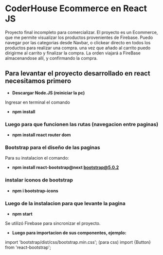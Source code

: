 # CoderHouse Ecommerce en React JS
  Proyecto final incompleto para comercializar.
  El proyecto es un Ecommerce, que me permite visualizar los productos provenientes de Firebase.
  Puedo navegar por las categorias desde Navbar, o clickear directo en todos los productos para realizar una compra.
  una vez que añado al carrito puedo dirigirme al carrito y finalizar la compra.
  La orden viajará a FireBase almacenandose allí, y confirmando la compra. 

## Para levantar el proyecto desarrollado en react necesitamos primero 

- **Descargar Node.JS   (reiniciar la pc)**

Ingresar en terminal el comando

- **npm install**

### Luego para que funcionen las rutas (navegacion entre paginas)

- **npm install react router dom**

### Bootstrap para el diseño de las paginas

Para su instalacion el comando:

- **npm install react-bootstrap@next bootstrap@5.0.2**

### instalar iconos de bootstrap

- **npm i bootstrap-icons**

### Luego de la instalacion para que levante la pagina

- **npm start**

Se utilizó Firebase para sincronizar el proyecto.

- **Luego para importacion de sus componentes, ejemplo:**

import 'bootstrap/dist/css/bootstrap.min.css';  (para css)
import {Button} from 'react-bootstrap';


